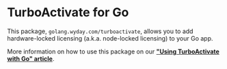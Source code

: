 # TurboActivate for Go

This package, `golang.wyday.com/turboactivate`, allows you to add hardware-locked licensing (a.k.a. node-locked licensing) to your Go app.

More information on how to use this package on our **["Using TurboActivate with Go" article](https://wyday.com/limelm/help/using-turboactivate-with-go/)**.